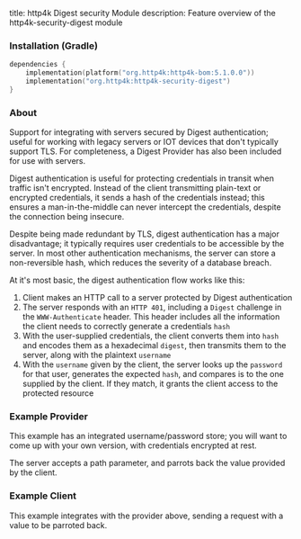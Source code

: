 title: http4k Digest security Module
description: Feature overview of the http4k-security-digest module

### Installation (Gradle)

```kotlin
dependencies {
    implementation(platform("org.http4k:http4k-bom:5.1.0.0"))
    implementation("org.http4k:http4k-security-digest")
}
```

### About

Support for integrating with servers secured by Digest authentication; useful for working with legacy
servers or IOT devices that don't typically support TLS.  For completeness, a Digest Provider has also been included for use with servers.

Digest authentication is useful for protecting credentials in transit when traffic isn't encrypted.
Instead of the client transmitting plain-text or encrypted credentials, it sends a hash of the credentials instead; this ensures
a man-in-the-middle can never intercept the credentials, despite the connection being insecure.

Despite being made redundant by TLS, digest authentication has a major disadvantage; it typically requires user credentials
to be accessible by the server.  In most other authentication mechanisms, the server can store a non-reversible hash, which reduces the severity of a database breach.

At it's most basic, the digest authentication flow works like this:

1. Client makes an HTTP call to a server protected by Digest authentication
2. The server responds with an `HTTP 401`, including a `Digest` challenge in the `WWW-Authenticate` header.
This header includes all the information the client needs to correctly generate a credentials `hash`
3. With the user-supplied credentials, the client converts them into `hash` and encodes them as a hexadecimal `digest`,
then transmits them to the server, along with the plaintext `username`
4. With the `username` given by the client, the server looks up the `password` for that user, generates the expected `hash`,
   and compares is to the one supplied by the client.  If they match, it grants the client access to the protected resource


### Example Provider [<img class="octocat"/>](https://github.com/http4k/http4k/blob/master/src/docs/guide/reference/digest/example_provider_digest.kt)

This example has an integrated username/password store; you will want to come up with your own version, with credentials encrypted at rest.

The server accepts a path parameter, and parrots back the value provided by the client.

<script src="https://gist-it.appspot.com/https://github.com/http4k/http4k/blob/master/src/docs/guide/reference/digest/example_provider_digest.kt"></script>

### Example Client  [<img class="octocat"/>](https://github.com/http4k/http4k/blob/master/src/docs/guide/reference/digest/example_client_digest.kt)

This example integrates with the provider above, sending a request with a value to be parroted back.

<script src="https://gist-it.appspot.com/https://github.com/http4k/http4k/blob/master/src/docs/guide/reference/digest/example_client_digest.kt"></script>
